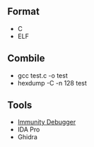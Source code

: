 ## Format
- C
- ELF


## Combile
- gcc test.c -o test
- hexdump -C -n 128 test


## Tools
- [Immunity Debugger](https://www.immunityinc.com/products/debugger/)
- IDA Pro
- Ghidra
